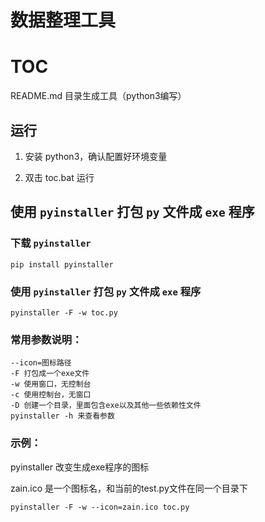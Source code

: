 # 数据整理工具

# TOC

README.md 目录生成工具（python3编写）

## 运行

1. 安装 python3，确认配置好环境变量

2. 双击 toc.bat 运行

## 使用 `pyinstaller` 打包 `py` 文件成 `exe` 程序

### 下载 `pyinstaller`

```
pip install pyinstaller
```

### 使用 `pyinstaller` 打包 `py` 文件成 `exe` 程序


```
pyinstaller -F -w toc.py
```

### 常用参数说明：

```
--icon=图标路径
-F 打包成一个exe文件
-w 使用窗口，无控制台
-c 使用控制台，无窗口
-D 创建一个目录，里面包含exe以及其他一些依赖性文件
pyinstaller -h 来查看参数
```

### 示例：

pyinstaller 改变生成exe程序的图标

zain.ico 是一个图标名，和当前的test.py文件在同一个目录下

```
pyinstaller -F -w --icon=zain.ico toc.py
```
